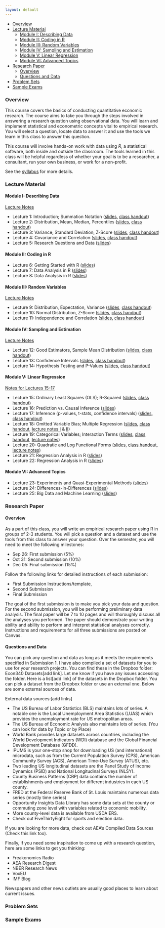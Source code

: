 ```yaml
---
layout: default
---
```


<link rel="stylesheet" href="{{ '/assets/css/custom.css' | relative_url }}">

- [Overview](#overview)
- [Lecture Material](#lecture-material)
  - [Module I: Describing Data](#module-i-describing-data)
  - [Module II: Coding in R](#module-ii-coding-in-r)
  - [Module III: Random Variables](#module-iii-random-variables)
  - [Module IV: Sampling and Estimation](#module-iv-sampling-and-estimation)
  - [Module V: Linear Regression](#module-v-linear-regression)
  - [Module VI: Advanced Topics](#module-vi-advanced-topics)
- [Research Paper](#research-paper)
  - [Overview](#overview-1)
  - [Questions and Data](#questions-and-data)
- [Problem Sets](#problem-sets)
- [Sample Exams](#sample-exams)

### Overview

This course covers the basics of conducting quantitative economic research. The course aims to take you through the steps involved in answering a research question using observational data. You will learn and implement statistical and econometric concepts vital to empirical research. You will select a question, locate data to answer it and use the tools we learn in this class to answer this question.

This course will involve hands-on work with data using *R*, a statistical software, both inside and outside the classroom. The tools learned in this class will be helpful regardless of whether your goal is to be a researcher, a consultant, run your own business, or work for a non-profit.

See the [syllabus](Syllabus/Econ%20340%20Syllabus.pdf) for more details.

### Lecture Material

#### Module I: Describing Data 

[Lecture Notes](Notes/Module1-Intro-and-Describing-Data/Describing-Data.pdf)

- Lecture 1: Introduction; Summation Notation ([slides](Lectures/Lecture%201/Slides1.pdf), [class handout](Lectures/Lecture%201/ClassHandout1.pdf))
- Lecture 2: Distribution, Mean, Median, Percentiles ([slides](Lectures/Lecture%202/Slides2.pdf), [class handout](Lectures/Lecture%202/ClassHandout2.pdf))
- Lecture 3: Variance, Standard Deviation, Z-Score ([slides](Lectures/Lecture%203/Slides3.pdf), [class handout](Lectures/Lecture%203/ClassHandout3.pdf))
- Lecture 4: Covariance and Correlation ([slides](Lectures/Lecture%204/Slides4.pdf), [class handout](Lectures/Lecture%204/ClassHandout4.pdf))
- Lecture 5: Research Questions and Data ([slides](Lectures/Lecture%205/Slides5.pdf))

#### Module II: Coding in R
- Lecture 6: Getting Started with R ([slides](Lectures/Lecture%206-8/Slides6.pdf))
- Lecture 7: Data Analysis in R ([slides](Lectures/Lecture%206-8/Slides7.pdf))
- Lecture 8: Data Analysis in R ([slides](Lectures/Lecture%206-8/Slides8.pdf))

#### Module III: Random Variables

[Lecture Notes](Notes/Module3-Random-Variables/Random-Variables.pdf)

- Lecture 9: Distribution, Expectation, Variance ([slides](Lectures/Lecture%209/Slides9.pdf), [class handout](Lectures/Lecture%209/ClassHandout9.pdf))
- Lecture 10: Normal Distribution, Z-Score ([slides](Lectures/Lecture%2010/Slides10.pdf), [class handout](Lectures/Lecture%2010/ClassHandout10.pdf))
- Lecture 11: Independence and Correlation ([slides](Lectures/Lecture%2011/Slides11.pdf), [class handout](Lectures/Lecture%2011/ClassHandout11.pdf))

#### Module IV: Sampling and Estimation

[Lecture Notes](Notes/Module4-Sampling-and-Estimation/Sampling-and-Estimation.pdf)

- Lecture 12: Good Estimators, Sample Mean Distribution ([slides](Lectures/Lecture%2012/Slides12.pdf), [class handout](Lectures/Lecture%2012/ClassHandout12.pdf))
- Lecture 13: Confidence Intervals ([slides](Lectures/Lecture%2013/Slides13.pdf), [class handout](Lectures/Lecture%2013/ClassHandout13.pdf))
- Lecture 14: Hypothesis Testing and P-Values ([slides](Lectures/Lecture%2014/Slides14.pdf), [class handout](Lectures/Lecture%2014/ClassHandout14.pdf))

#### Module V: Linear Regression

[Notes for Lectures 15-17](Notes/Module5-Linear-Regression/Simple-Linear-Regression.pdf)

- Lecture 15: Ordinary Least Squares (OLS); R-Squared ([slides](Lectures/Lecture%2015/Slides15.pdf), [class handout](Lectures/Lecture%2015/ClassHandout15.pdf)) 
- Lecture 16: Prediction vs. Causal Inference ([slides](Lectures/Lecture%2016/Slides16.pdf))
- Lecture 17: Inference (p-values, t-stats, confidence intervals) ([slides](Lectures/Lecture%2017/Slides17.pdf), [class handout](Lectures/Lecture%2017/ClassHandout17.pdf))
- Lecture 18: Omitted Variable Bias; Multiple Regression ([slides](Lectures/Lecture%2018/Slides18.pdf), [class handout](Lectures/Lecture%2018/ClassHandout18.pdf), [lecture notes I](Notes/Module5-Linear-Regression/Omitted-Variable-Bias.pdf) & [II](Notes/Module5-Linear-Regression/Multiple-Linear-Regression.pdf))
- Lecture 19: Categorical Variables; Interaction Terms ([slides](Lectures/Lecture%2019/Slides19.pdf), [class handout](Lectures/Lecture%2019/ClassHandout19.pdf), [lecture notes](Notes/Module5-Linear-Regression/Dummy-Variables-and-Interaction-Terms.pdf))
- Lecture 20: Quadratic and Log Functional Forms ([slides](Lectures/Lecture%2020/Slides20.pdf), [class handout](Lectures/Lecture%2020/ClassHandout20.pdf), [lecture notes](Notes/Module5-Linear-Regression/Functional-Forms.pdf))
- Lecture 21: Regression Analysis in R ([slides](Lectures/Lecture%2021-22/Slides21.pdf))
- Lecture 22: Regression Analysis in R ([slides](Lectures/Lecture%2021-22/Slides22.pdf))

#### Module VI: Advanced Topics
- Lecture 23: Experiments and Quasi-Experimental Methods ([slides](Lectures/Lecture%2023/Slides23.pdf))
- Lecture 24: Differences-in-Differences ([slides](Lectures/Lecture%2024/Slides24.pdf))
- Lecture 25: Big Data and Machine Learning ([slides](Lectures/Lecture%2025/Slides25.pdf))

### Research Paper

#### Overview
As a part of this class, you will write an empirical research paper using R in groups of 2-3 students. You will pick a question and a dataset and use the tools from this class to answer your question. Over the semester, you will need to meet the following milestones: 

- Sep 26: First submission (5%) 
- Oct 31: Second submission (10%)
- Dec 05: Final submission (15%)

Follow the following links for detailed instructions of each submission: 

- First Submission Instructions/template, 
- Second Submission
- Final Submission
  
The goal of the first submission is to make you pick your data and question. For the second submission, you will be performing preliminary data analysis. The final paper will be 7 to 10 pages and will thoroughly discuss all the analyses you performed. The paper should demonstrate your writing ability and ability to perform and interpret statistical analyses correctly. Instructions and requirements for all three submissions are posted on Canvas. 

#### Questions and Data
You can pick any question and data as long as it meets the requirements specified in Submission 1. I have also compiled a set of datasets for you to use for your research projects. You can find these in the Dropbox folder: Econ340 Datasets[add link]. Let me know if you have any issues accessing the folder. Here is a list[add link] of the datasets in the Dropbox folder. You can pick a dataset from the Dropbox folder or use an external one. Below are some external sources of data. 

External data sources:[add links]
- The US Bureau of Labor Statistics (BLS) maintains lots of series.  A notable one is the Local Unemployment Area Statistics (LUAS) which provides the unemployment rate for US metropolitan areas.
- The US Bureau of Economic Analysis also maintains lots of series. (You can look for data by Topic or by Place)
- World Bank provides large datasets across countries, including the World Development Indicators (WDI) database and the Global Financial Development Database (GFDD). 
- IPUMS is your one-stop shop for downloading US (and international) microdata, such as from the Current Population Survey (CPS), American Community Survey (ACS), American Time-Use Survey (ATUS), etc.
- Two leading US longitudinal datasets are the Panel Study of Income Dynamics (PSID) and National Longitudinal Surveys (NLSY).
- County Business Patterns (CBP) data contains the number of establishments and employment for different industries in each US county.
- FRED at the Federal Reserve Bank of St. Louis maintains numerous data series (mostly time series)
- Opportunity Insights Data Library has some data sets at the county or commuting zone level with variables related to economic mobility. 
- More county-level data is available from USDA ERS. 
- Check out FiveThirtyEight for sports and election data.
  
If you are looking for more data, check out AEA’s Compiled Data Sources (Check this link too).

Finally, if you need some inspiration to come up with a research question, here are some links to get you thinking:
- Freakonomics Radio
- AEA Research Digest
- NBER Research News
- VoxEU
- IMF Blog
  
Newspapers and other news outlets are usually good places to learn about current issues.



### Problem Sets

### Sample Exams

```